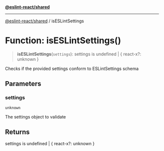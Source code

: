 [**@eslint-react/shared**](../README.md)

***

[@eslint-react/shared](../README.md) / isESLintSettings

# Function: isESLintSettings()

> **isESLintSettings**(`settings`): settings is undefined \| \{ react-x?: unknown \}

Checks if the provided settings conform to ESLintSettings schema

## Parameters

### settings

`unknown`

The settings object to validate

## Returns

settings is undefined \| \{ react-x?: unknown \}
